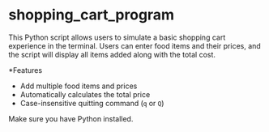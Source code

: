 # shopping_cart_program

This Python script allows users to simulate a basic shopping cart experience in the terminal. Users can enter food items and their prices, and the script will display all items added along with the total cost.

*Features

- Add multiple food items and prices
- Automatically calculates the total price
- Case-insensitive quitting command (`q` or `Q`)

Make sure you have Python installed.
